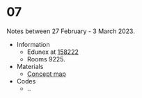 # 07
Notes between 27 February - 3 March 2023.

- Information
  + Edunex at [158222](https://edunex.itb.ac.id/courses/44705/preview/158222)
  + Rooms 9225.
- Materials
  + [Concept map](20230228-0.jpeg)
- Codes
  + ..

